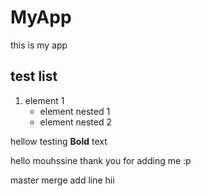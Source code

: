 # MyApp
this is my app

## test list
1. element 1
    - element nested 1 
    - element nested 2

hellow 
testing **Bold** text
 
 hello mouhssine thank you for adding me :p

 master merge
 add line
 hii